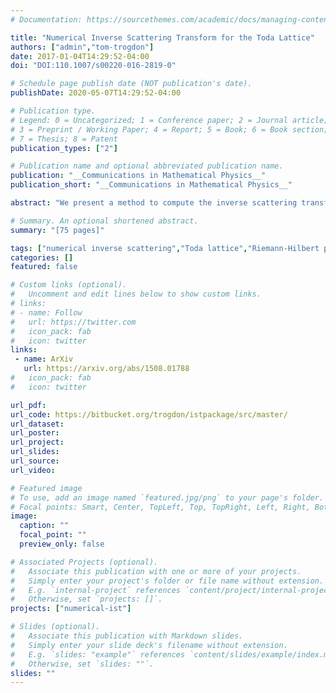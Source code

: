 ```yaml
---
# Documentation: https://sourcethemes.com/academic/docs/managing-content/

title: "Numerical Inverse Scattering Transform for the Toda Lattice"
authors: ["admin","tom-trogdon"]
date: 2017-01-04T14:29:52-04:00
doi: "DOI:110.1007/s00220-016-2819-0"

# Schedule page publish date (NOT publication's date).
publishDate: 2020-05-07T14:29:52-04:00

# Publication type.
# Legend: 0 = Uncategorized; 1 = Conference paper; 2 = Journal article;
# 3 = Preprint / Working Paper; 4 = Report; 5 = Book; 6 = Book section;
# 7 = Thesis; 8 = Patent
publication_types: ["2"]

# Publication name and optional abbreviated publication name.
publication: "__Communications in Mathematical Physics__"
publication_short: "__Communications in Mathematical Physics__"

abstract: "We present a method to compute the inverse scattering transform (IST) for the famed Toda lattice by solving the associated Riemann–Hilbert (RH) problem numerically. Deformations for the RH problem are incorporated so that the IST can be evaluated in $O(1)$ operations for arbitrary points in the $(n, t)$-domain, including short- and long-time regimes. No time-stepping is required to compute the solution because $(n, t)$ appear as parameters in the associated RH problem. The solution of the Toda lattice is computed in long-time asymptotic regions where the asymptotics are not known rigorously."

# Summary. An optional shortened abstract.
summary: "[75 pages]"

tags: ["numerical inverse scattering","Toda lattice","Riemann-Hilbert problems", "ISTPackage"]
categories: []
featured: false

# Custom links (optional).
#   Uncomment and edit lines below to show custom links.
# links:
# - name: Follow
#   url: https://twitter.com
#   icon_pack: fab
#   icon: twitter
links:
 - name: ArXiv
   url: https://arxiv.org/abs/1508.01788
#   icon_pack: fab
#   icon: twitter

url_pdf:
url_code: https://bitbucket.org/trogdon/istpackage/src/master/
url_dataset:
url_poster:
url_project:
url_slides:
url_source:
url_video:

# Featured image
# To use, add an image named `featured.jpg/png` to your page's folder.
# Focal points: Smart, Center, TopLeft, Top, TopRight, Left, Right, BottomLeft, Bottom, BottomRight.
image:
  caption: ""
  focal_point: ""
  preview_only: false

# Associated Projects (optional).
#   Associate this publication with one or more of your projects.
#   Simply enter your project's folder or file name without extension.
#   E.g. `internal-project` references `content/project/internal-project/index.md`.
#   Otherwise, set `projects: []`.
projects: ["numerical-ist"]

# Slides (optional).
#   Associate this publication with Markdown slides.
#   Simply enter your slide deck's filename without extension.
#   E.g. `slides: "example"` references `content/slides/example/index.md`.
#   Otherwise, set `slides: ""`.
slides: ""
---
```

